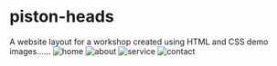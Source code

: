 # piston-heads
 A website layout for a workshop created using HTML and CSS
 demo images......
![home](https://github.com/vishalforwork/piston-heads/assets/131588842/3a935e1d-6718-40dc-b89b-cfba6a011c50)
![about](https://github.com/vishalforwork/piston-heads/assets/131588842/c607b0ed-5670-4bd4-a224-89b7f4aca7a2)
![service](https://github.com/vishalforwork/piston-heads/assets/131588842/97bacdaf-1622-4185-8860-2644b36b692f)
![contact](https://github.com/vishalforwork/piston-heads/assets/131588842/4d143cc7-bd93-4150-ab75-44d66712ee6d)
